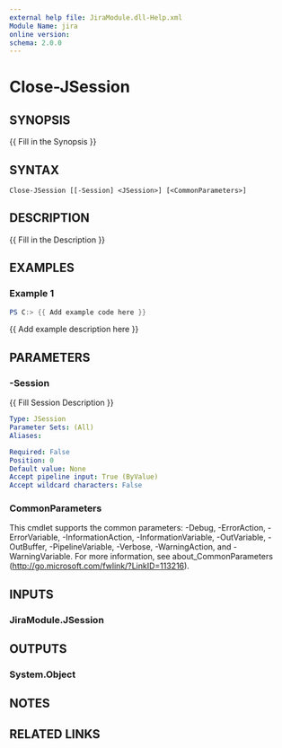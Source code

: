 ```yaml
---
external help file: JiraModule.dll-Help.xml
Module Name: jira
online version:
schema: 2.0.0
---
```


# Close-JSession

## SYNOPSIS
{{ Fill in the Synopsis }}

## SYNTAX

```
Close-JSession [[-Session] <JSession>] [<CommonParameters>]
```

## DESCRIPTION
{{ Fill in the Description }}

## EXAMPLES

### Example 1
```powershell
PS C:> {{ Add example code here }}
```

{{ Add example description here }}

## PARAMETERS

### -Session
{{ Fill Session Description }}

```yaml
Type: JSession
Parameter Sets: (All)
Aliases:

Required: False
Position: 0
Default value: None
Accept pipeline input: True (ByValue)
Accept wildcard characters: False
```

### CommonParameters
This cmdlet supports the common parameters: -Debug, -ErrorAction, -ErrorVariable, -InformationAction, -InformationVariable, -OutVariable, -OutBuffer, -PipelineVariable, -Verbose, -WarningAction, and -WarningVariable. For more information, see about_CommonParameters (http://go.microsoft.com/fwlink/?LinkID=113216).

## INPUTS

### JiraModule.JSession

## OUTPUTS

### System.Object
## NOTES

## RELATED LINKS
